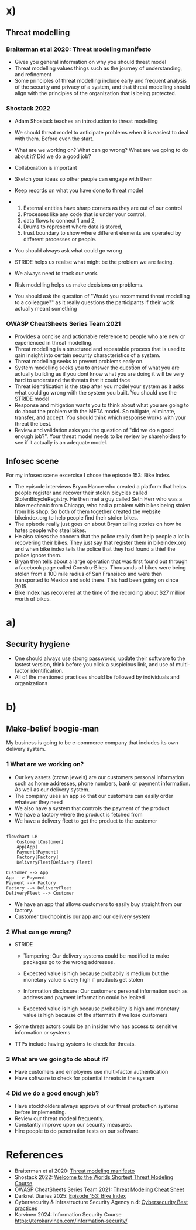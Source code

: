 # x)

## Threat modelling

### Braiterman et al 2020: Threat modeling manifesto

- Gives you general information on why you should threat model
- Threat modelling values things such as the journey of understanding, and refinement
- Some principles of threat modelling include early and frequent analysis of the security and privacy of a system, and that threat modelling should align with the principles of the organization that is being protected.

### Shostack 2022 

- Adam Shostack teaches an introduction to threat modelling
- We should threat model to anticipate problems when it is easiest to deal with them. Before even the start.
- What are we working on? What can go wrong? What are we going to do about it? Did we do a good job?
- Collaboration is important
- Sketch your ideas so other people can engage with them
- Keep records on what you have done to threat model
- 
  1. External entities have sharp corners as they are out of our control
  2. Processes like any code that is under your control,
  3. data flows to connect 1 and 2,
  4. Drums to represent where data is stored,
  5. trust boundary to show where different elements are operated by different processes or people.

- You should always ask what could go wrong
- STRIDE helps us realise what might be the problem we are facing.
- We always need to track our work.
- Risk modelling helps us make decisions on problems.
- You should ask the question of "Would you recommend threat modelling to a colleague?" as it really questions the participants if their work actually meant something

### OWASP CheatSheets Series Team 2021

- Provides a concise and actionable reference to people who are new or experienced in threat modelling.
- Threat modelling is a structured and repeatable process that is used to gain insight into certain security characteristics of a system.
- Threat modelling seeks to prevent problems early on.
- System modelling seeks you to answer the question of what you are actually building as if you dont know what you are doing it will be very hard to understand the threats that it could face
- Threat identification is the step after you model your system as it asks what could go wrong with the system you built. You should use the STRIDE model
- Response and mitigation wants you to think about what you are going to do about the problem with the META model. So mitigate, eliminate, transfer, and accept. You should think which response works with your threat the best.
- Review and validation asks you the question of "did we do a good enough job?". Your threat model needs to be review by shareholders to see if it actually is an adequate model.

## Infosec scene

For my infosec scene excercise I chose the episode 153: Bike Index.

- The episode interviews Bryan Hance who created a platform that helps people register and recover their stolen bicycles called StolenBicycleRegistry. He then met a guy called Seth Herr who was a bike mechanic from Chicago, who had a problem with
  bikes being stolen from his shop. So both of them together created the website bikeindex.org to help people find their stolen bikes.
- The episode really just goes on about Bryan telling stories on how he hates people who steal bikes.
- He also raises the concern that the police really dont help people a lot in recovering their bikes. They just say that register them in bikeindex.org and when bike index tells the police that they had found a thief the police ignore them.
- Bryan then tells about a large operation that was first found out through a facebook page called Constru-Bikes. Thousands of bikes were being stolen from a 100 mile radius of San Fransisco and were then transported to Mexico and sold there. This had been going
  on since 2015.
- Bike Index has recovered at the time of the recording about $27 million worth of bikes.

# a)

## Security hygiene

- One should always use strong passwords, update their software to the lastest version, think before you click a suspicious link, and use of multi-factor identification.
- All of the mentioned practices should be followed by individuals and organizations

# b)

## Make-belief boogie-man

My business is going to be e-commerce company that includes its own delivery system. 

### 1 What are we working on?

- Our key assets (crown jewels) are our customers personal information such as home addresses, phone numbers, bank or payment information. As well as our delivery system.
- The company uses an app so that our customers can easily order whatever they need
- We also have a system that controls the payment of the product
- We have a factory where the product is fetched from
- We have a delivery fleet to get the product to the customer

```mermaid

flowchart LR
    Customer[Customer]
    App[App]
    Payment[Payment]
    Factory[Factory]
    DeliveryFleet[Delivery Fleet]

Customer --> App
App --> Payment
Payment --> Factory
Factory --> DeliveryFleet
DeliveryFleet --> Customer

```

- We have an app that allows customers to easily buy straight from our factory.
- Customer touchpoint is our app and our delivery system

### 2 What can go wrong?

-  STRIDE
   - Tampering: Our delivery systems could be modified to make packages go to the wrong addresses.
   - Expected value is high because probabily is medium but the monetary value is very high if products get stolen
 
   - Information disclosure: Our customers personal information such as address and payment information could be leaked
   - Expected value is high because probability is high and monetary value is high because of the aftermath if we lose customers
 
- Some threat actors could be an insider who has access to sensitive information or systems
- TTPs include having systems to check for threats.

### 3 What are we going to do about it?

- Have customers and employees use multi-factor authentication
- Have software to check for potential threats in the system

### 4 Did we do a good enough job?

- Have stockholders always approve of our threat protection systems before implementing.
- Review our threat modeal frequently.
- Constantly improve upon our security measures.
- Hire people to do penetration tests on our software.






# References

- Braiterman et al 2020: [Threat modeling manifesto](https://www.threatmodelingmanifesto.org/)
- Shostack 2022: [Welcome to the Worlds Shortest Threat Modeling Course ](https://www.youtube.com/playlist?list=PLCVhBqLDKoOOZqKt74QI4pbDUnXSQo0nf)
- OWASP CheatSheets Series Team 2021: [Threat Modeling Cheat Sheet](https://cheatsheetseries.owasp.org/cheatsheets/Threat_Modeling_Cheat_Sheet.html)
- Darknet Diaries 2025: [Episode 153: Bike Index](https://darknetdiaries.com/episode/153/)
- Cybersecurity & Infrastructure Security Agency n.d: [Cybersecurity Best practices](https://www.cisa.gov/topics/cybersecurity-best-practices)
- Karvinen 2024: Information Security Course https://terokarvinen.com/information-security/




